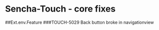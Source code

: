 Sencha-Touch - core fixes
==================

##Ext.env.Feature
###TOUCH-5029
Back button broke in navigationview
